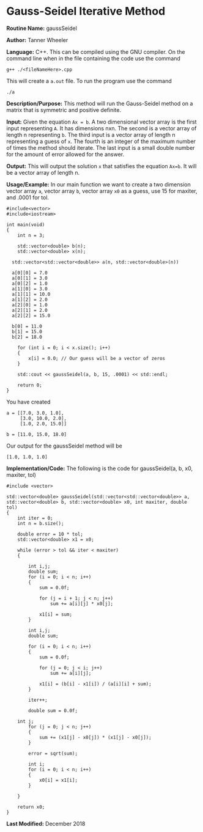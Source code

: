 # Gauss-Seidel Iterative Method

**Routine Name:** gaussSeidel

**Author:** Tanner Wheeler

**Language:** C++.  This can be compiled using the GNU compiler.  On the command line when in the file containing the code use the command
```
g++ ./<fileNameHere>.cpp 
```
This will create a `a.out` file.  To run the program use the command
```
./a
```

**Description/Purpose:** This method will run the Gauss-Seidel method on a matrix that is symmetric and positive definite.

**Input:** Given the equation `Ax = b`.  A two dimensional vector array is the first input representing `A`.  It has dimensions nxn.  The second is a vector array of length n representing `b`. The third input is a vector array of length n representing a guess of `x`.  The fourth is an integer of the maximum number of times the method should iterate.  The last input is a small double number for the amount of error allowed for the answer.

**Output:** This will output the solution `x` that satisfies the equation `Ax=b`.  It will be a vector array of length n.

**Usage/Example:**
In our main function we want to create a two dimension vector array `a`, vector array `b`, vector array `x0` as a guess, use 15 for maxiter, and .0001 for tol.

```
#include<vector>
#include<iostream>

int main(void)
{
	int n = 3;

	std::vector<double> b(n);
	std::vector<double> x(n);

  std::vector<std::vector<double>> a(n, std::vector<double>(n))

  a[0][0] = 7.0
  a[0][1] = 3.0
  a[0][2] = 1.0
  a[1][0] = 3.0
  a[1][1] = 10.0
  a[1][2] = 2.0
  a[2][0] = 1.0
  a[2][1] = 2.0
  a[2][2] = 15.0

  b[0] = 11.0
  b[1] = 15.0
  b[2] = 18.0
  
	for (int i = 0; i < x.size(); i++)
	{
		x[i] = 0.0; // Our guess will be a vector of zeros
	}

	std::cout << gaussSeidel(a, b, 15, .0001) << std::endl;

	return 0;
}  
```
You have created 
```
a = [[7.0, 3.0, 1.0],
     [3.0, 10.0, 2.0],
     [1.0, 2.0, 15.0]]
     
b = [11.0, 15.0, 18.0]
```
Our output for the gaussSeidel method will be
```
[1.0, 1.0, 1.0]
```


**Implementation/Code:** The following is the code for gaussSeidel(a, b, x0, maxiter, tol)
```
#include <vector>

std::vector<double> gaussSeidel(std::vector<std::vector<double>> a, std::vector<double> b, std::vector<double> x0, int maxiter, double tol)
{
	int iter = 0;
	int n = b.size();

	double error = 10 * tol;
	std::vector<double> x1 = x0;

	while (error > tol && iter < maxiter)
	{
		
		int i,j;
		double sum;
		for (i = 0; i < n; i++)
		{
			sum = 0.0f;

			for (j = i + 1; j < n; j++)
				sum += a[i][j] * x0[j];

			x1[i] = sum;
		}

		int i,j;
		double sum;
		
		for (i = 0; i < n; i++)
		{
			sum = 0.0f;

			for (j = 0; j < i; j++)
				sum += a[i][j];

			x1[i] = (b[i] - x1[i]) / (a[i][i] + sum);
		}

		iter++;

		double sum = 0.0f;
		
    int j;
		for (j = 0; j < n; j++)
		{
			sum += (x1[j] - x0[j]) * (x1[j] - x0[j]);
		}

		error = sqrt(sum);
    
		int i;
		for (i = 0; i < n; i++)
		{
			x0[i] = x1[i];
		}

	}

	return x0;
}
```

**Last Modified:** December 2018
